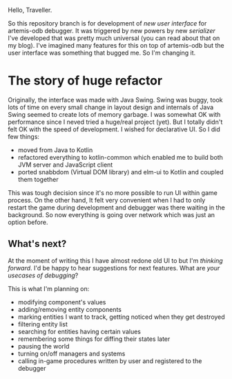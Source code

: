 Hello, Traveller.

So this repository branch is for development of *new user interface* for artemis-odb debugger. It was 
triggered by new powers by new *serializer* I've developed that was pretty much universal (you can read 
about that on my blog). I've imagined many features for 
this on top of artemis-odb but the user interface was something that bugged me. So I'm changing it.


# The story of huge refactor

Originally, the interface was made with Java Swing. Swing was buggy, took lots of time on every small 
change in layout design and internals of Java Swing seemed to create lots of memory garbage. I was 
somewhat OK with performance since I neved tried a huge/real project (yet). But I totally didn't felt OK 
with the speed of development. I wished for declarative UI. So I did few things:

- moved from Java to Kotlin
- refactored everything to kotlin-common which enabled me to build both JVM server and JavaScript client
- ported snabbdom (Virtual DOM library) and elm-ui to Kotlin and coupled them together

This was tough decision since it's no more possible to run UI within game process. On the other hand, It 
felt very convenient when I had to only restart the game during development and debugger was there waiting 
in the background. So now everything is going over network which was just an option before.


## What's next?

At the moment of writing this I have almost redone old UI to but I'm *thinking forward*. I'd be happy to 
hear suggestions for next features. What are *your usecases of debugging*?

This is what I'm planning on:

- modifying component's values
- adding/removing entity components
- marking entities I want to track, getting noticed when they get destroyed
- filtering entity list
- searching for entities having certain values
- remembering some things for diffing their states later
- pausing the world
- turning on/off managers and systems
- calling in-game procedures written by user and registered to the debugger

